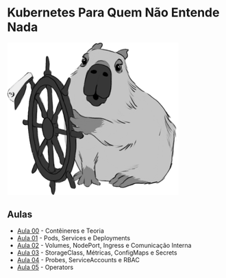 # Kubernetes Para Quem Não Entende Nada

<img src="images/kuberneto.png" title="Mascote Kuberneto" alt="Mascote Kuberneto, a capivara" width="400" />

## Aulas

- [Aula 00](https://youtube.com/live/2kZRM-KHK0k?feature=share) - Contêineres e Teoria
- [Aula 01](https://youtube.com/live/XLHtP-27q-o?feature=share) - Pods, Services e Deployments
- [Aula 02](https://youtube.com/live/g0nM-FzSqRc?feature=share) - Volumes, NodePort, Ingress e Comunicação Interna
- [Aula 03](https://youtube.com/live/HA17gX3RHiw?feature=share) - StorageClass, Métricas, ConfigMaps e Secrets
- [Aula 04](https://youtube.com/live/AzZX_K5NCY4?feature=share) - Probes, ServiceAccounts e RBAC
- [Aula 05](https://youtube.com/live/ck2qmKELCbA?feature=share) - Operators
